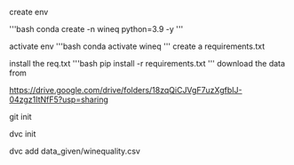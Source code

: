 create env

'''bash
conda create -n wineq python=3.9 -y
'''

activate env
'''bash
conda activate wineq
'''
create a requirements.txt

install the req.txt
'''bash
pip install -r requirements.txt
'''
download the data from

https://drive.google.com/drive/folders/18zqQiCJVgF7uzXgfbIJ-04zgz1ItNfF5?usp=sharing

git init

dvc init

dvc add data_given/winequality.csv



